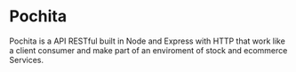 # Pochita
Pochita is a API RESTful built in Node and Express with HTTP that work like a client consumer and make part of an enviroment of stock and ecommerce Services.
